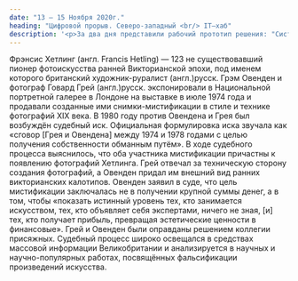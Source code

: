 ```yaml
---
date: "13 – 15 Ноября 2020г."
heading: "Цифровой прорыв. Северо-западный <br/> IT–хаб"
description: '<p>За два дня представили рабочий прототип решения: "Система управления профессиональным образованием". Разработали с командой информационную среду для абитуриентов...</p>'
---
```

<p>Фрэнсис Хетлинг (англ. Francis Hetling) — 123 не существовавший пионер фотоискусства ранней Викторианской эпохи, под именем которого британский художник-руралист (англ.)русск. Грэм Овенден и фотограф Говард Грей (англ.)русск. экспонировали в Национальной портретной галерее в Лондоне на выставке в июле 1974 года и продавали созданные ими снимки-мистификации в стиле и технике фотографий XIX века. В 1980 году против Овендена и Грея был возбуждён судебный иск. Официальная формулировка иска звучала как «сговор [Грея и Овендена] между 1974 и 1978 годами с целью получения собственности обманным путём». В ходе судебного процесса выяснилось, что оба участника мистификации причастны к появлению фотографий Хетлинга. Грей отвечал за техническую сторону создания фотографий, а Овенден придал им внешний вид ранних викторианских калотипов. Овенден заявил в суде, что цель мистификации заключалась не в получении крупной суммы денег, а в том, чтобы «показать истинный уровень тех, кто занимается искусством, тех, кто объявляет себя экспертами, ничего не зная, [и] тех, кто получает прибыль, превращая эстетические ценности в финансовые». Грей и Овенден были оправданы решением коллегии присяжных. Судебный процесс широко освещался в средствах массовой информации Великобритании и анализируется в научных и научно-популярных работах, посвящённых фальсификации произведений искусства.</p>